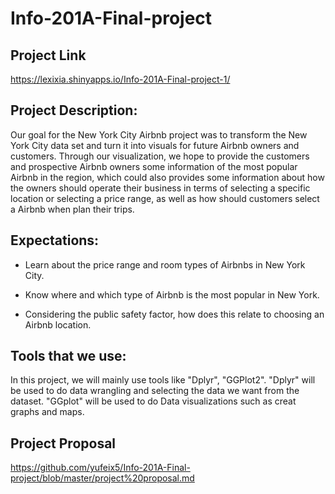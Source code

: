 # Info-201A-Final-project

## Project Link
https://lexixia.shinyapps.io/Info-201A-Final-project-1/

## Project Description:

Our goal for the New York City Airbnb project was to transform the New York City data set and turn it into visuals for future Airbnb owners and customers. Through our visualization, we hope to provide the customers and prospective Airbnb owners some information of the most popular Airbnb in the region, which could also provides some information about how the owners should operate their business in terms of selecting a specific location or selecting a price range, as well as how should customers select a Airbnb when plan their trips.  

## Expectations:

* Learn about the price range and room types of Airbnbs in New York City.

* Know where and which type of Airbnb is the most popular in New York.

* Considering the public safety factor, how does this relate to choosing an Airbnb location.

## Tools that we use:

In this project, we will mainly use tools like "Dplyr", "GGPlot2". "Dplyr" will be used to do data wrangling and selecting the data we want from the dataset. "GGplot" will be used to do Data visualizations such as creat graphs and maps.

## Project Proposal

https://github.com/yufeix5/Info-201A-Final-project/blob/master/project%20proposal.md
